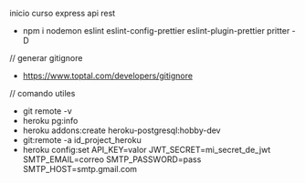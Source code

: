 inicio curso express api rest 
- npm i nodemon eslint eslint-config-prettier eslint-plugin-prettier pritter -D

// generar gitignore
- https://www.toptal.com/developers/gitignore

// comando utiles 
- git remote -v
- heroku pg:info
- heroku addons:create heroku-postgresql:hobby-dev
- git:remote -a id_project_heroku 
- heroku config:set API_KEY=valor JWT_SECRET=mi_secret_de_jwt SMTP_EMAIL=correo SMTP_PASSWORD=pass SMTP_HOST=smtp.gmail.com
